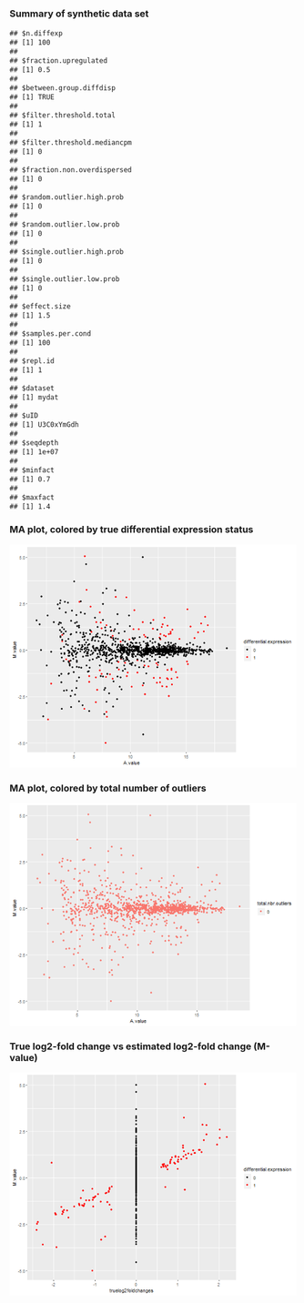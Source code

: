 ### Summary of synthetic data set

```
## $n.diffexp
## [1] 100
## 
## $fraction.upregulated
## [1] 0.5
## 
## $between.group.diffdisp
## [1] TRUE
## 
## $filter.threshold.total
## [1] 1
## 
## $filter.threshold.mediancpm
## [1] 0
## 
## $fraction.non.overdispersed
## [1] 0
## 
## $random.outlier.high.prob
## [1] 0
## 
## $random.outlier.low.prob
## [1] 0
## 
## $single.outlier.high.prob
## [1] 0
## 
## $single.outlier.low.prob
## [1] 0
## 
## $effect.size
## [1] 1.5
## 
## $samples.per.cond
## [1] 100
## 
## $repl.id
## [1] 1
## 
## $dataset
## [1] mydat
## 
## $uID
## [1] U3C0xYmGdh
## 
## $seqdepth
## [1] 1e+07
## 
## $minfact
## [1] 0.7
## 
## $maxfact
## [1] 1.4
```


### MA plot, colored by true differential expression status
![plot of chunk maplot-trueDEstatus](./compcodeR_check_figuremaplot-trueDEstatus-1.png)
### MA plot, colored by total number of outliers
![plot of chunk maplot-nbroutliers](./compcodeR_check_figuremaplot-nbroutliers-1.png)
### True log2-fold change vs estimated log2-fold change (M-value)
![plot of chunk logfoldchanges](./compcodeR_check_figurelogfoldchanges-1.png)
